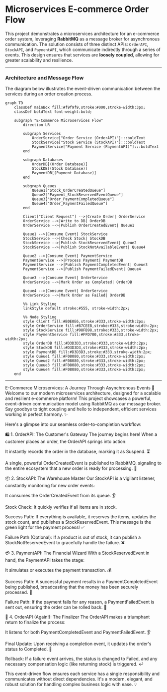# Microservices E-commerce Order Flow

This project demonstrates a microservices architecture for an e-commerce order system, leveraging **RabbitMQ** as a message broker for asynchronous communication. The solution consists of three distinct APIs: `OrderAPI`, `StockAPI`, and `PaymentAPI`, which communicate indirectly through a series of events. This design ensures that services are **loosely coupled**, allowing for greater scalability and resilience.

---

### Architecture and Message Flow

The diagram below illustrates the event-driven communication between the services during an order creation process.

```mermaid
graph TD
    classDef mainBox fill:#f9f9f9,stroke:#000,stroke-width:3px;
    classDef boldText font-weight:bold;

    subgraph "E-Commerce Microservices Flow"
        direction LR

        subgraph Services
            OrderService["Order Service (OrderAPI)"]:::boldText
            StockService["Stock Service (StockAPI)"]:::boldText
            PaymentService["Payment Service (PaymentAPI)"]:::boldText
        end

        subgraph Databases
            OrderDB[(Order Database)]
            StockDB[(Stock Database)]
            PaymentDB[(Payment Database)]
        end

        subgraph Queues
            Queue1["Stock_OrderCreatedQueue"]
            Queue2["Payment_StockReservedEventQueue"]
            Queue3["Order_PaymentCompletedQueue"]
            Queue4["Order_PaymentFailedQueue"]
        end

        Client["Client Request"] -->|Create Order| OrderService
        OrderService -->|Write to DB| OrderDB
        OrderService -->|Publish OrderCreatedEvent| Queue1

        Queue1 -->|Consume Event| StockService
        StockService -->|Check Stock| StockDB
        StockService -->|Publish StockReservedEvent| Queue2
        StockService -->|Publish StockNotAvailableEvent| Queue4

        Queue2 -->|Consume Event| PaymentService
        PaymentService -->|Process Payment| PaymentDB
        PaymentService -->|Publish PaymentCompletedEvent| Queue3
        PaymentService -->|Publish PaymentFailedEvent| Queue4

        Queue3 -->|Consume Event| OrderService
        OrderService -->|Mark Order as Completed| OrderDB

        Queue4 -->|Consume Event| OrderService
        OrderService -->|Mark Order as Failed| OrderDB

        %% Link Styling
        linkStyle default stroke:#555, stroke-width:2px;

        %% Node Styling
        style Client fill:#B0E0E6,stroke:#333,stroke-width:2px;
        style OrderService fill:#87CEEB,stroke:#333,stroke-width:2px;
        style StockService fill:#98FB98,stroke:#333,stroke-width:2px;
        style PaymentService fill:#FFD700,stroke:#333,stroke-width:2px;
        style OrderDB fill:#D3D3D3,stroke:#333,stroke-width:2px;
        style StockDB fill:#D3D3D3,stroke:#333,stroke-width:2px;
        style PaymentDB fill:#D3D3D3,stroke:#333,stroke-width:2px;
        style Queue1 fill:#F08080,stroke:#333,stroke-width:2px;
        style Queue2 fill:#F08080,stroke:#333,stroke-width:2px;
        style Queue3 fill:#F08080,stroke:#333,stroke-width:2px;
        style Queue4 fill:#F08080,stroke:#333,stroke-width:2px;
    end
```





-----------------------------------------------------


E-Commerce Microservices: A Journey Through Asynchronous Events 🚀
Welcome to our modern microservices architecture, designed for a scalable and resilient e-commerce platform! This project showcases a powerful, event-driven communication model using RabbitMQ as our message broker. Say goodbye to tight coupling and hello to independent, efficient services working in perfect harmony. ✨

Here's a glimpse into our seamless order-to-completion workflow:

🛍️ 1. OrderAPI: The Customer's Gateway
The journey begins here! When a customer places an order, the OrderAPI springs into action:

It instantly records the order in the database, marking it as Suspend. ⏳

A single, powerful OrderCreatedEvent is published to RabbitMQ, signaling to the entire ecosystem that a new order is ready for processing. 📢

📦 2. StockAPI: The Warehouse Master
Our StockAPI is a vigilant listener, constantly monitoring for new order events:

It consumes the OrderCreatedEvent from its queue. 👂

Stock Check: It quickly verifies if all items are in stock.

Success Path: If everything is available, it reserves the items, updates the stock count, and publishes a StockReservedEvent. This message is the green light for the payment process! ✅

Failure Path (Optional): If a product is out of stock, it can publish a StockNotReservedEvent to gracefully handle the failure. ❌

💳 3. PaymentAPI: The Financial Wizard
With a StockReservedEvent in hand, the PaymentAPI takes the stage:

It simulates or executes the payment transaction. 💰

Success Path: A successful payment results in a PaymentCompletedEvent being published, broadcasting that the money has been securely processed. 🎉

Failure Path: If the payment fails for any reason, a PaymentFailedEvent is sent out, ensuring the order can be rolled back. 🚫

🎯 4. OrderAPI (Again!): The Finalizer
The OrderAPI makes a triumphant return to finalize the process:

It listens for both PaymentCompletedEvent and PaymentFailedEvent. 👂

Final Update: Upon receiving a completion event, it updates the order's status to Completed. 🥳

Rollback: If a failure event arrives, the status is changed to Failed, and any necessary compensation logic (like returning stock) is triggered. ↩️

This event-driven flow ensures each service has a single responsibility and communicates without direct dependencies. It's a modern, elegant, and robust solution for handling complex business logic with ease. 💡
